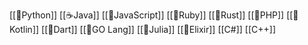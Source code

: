 [[🐍Python]]
[[☕Java]]
[[📜JavaScript]]
[[🛑Ruby]]
[[🦀Rust]]
[[🐘PHP]]
[[🐤Kotlin]]
[[🎯Dart]]
[[🦫GO Lang]]
[[👧Julia]]
[[🧪Elixir]]
[[C#]]
[[C++]]


